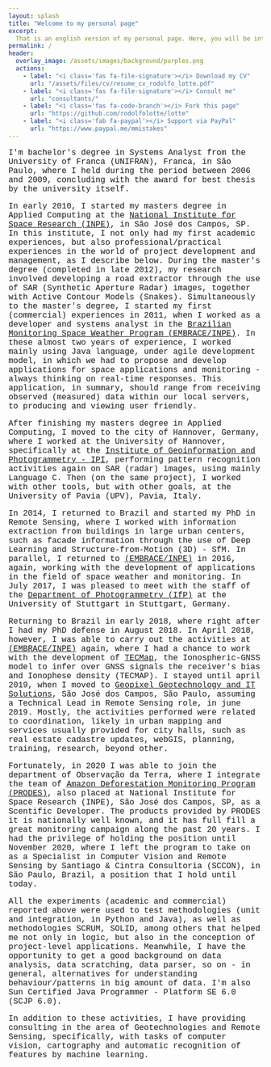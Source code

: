 ```yaml
---
layout: splash
title: "Welcome to my personal page"
excerpt: 
  That is an english version of my personal page. Here, you will be introduced to a summary of my work, my skills, experiences, and what I've done most in the past years!<br/>    
permalink: /
header:  
  overlay_image: /assets/images/background/purples.png 
  actions:      
    - label: "<i class='fas fa-file-signature'></i> Download my CV"
      url: "/assets/files/cv/resume_cv_rodolfo_lotte.pdf"
    - label: "<i class='fas fa-file-signature'></i> Consult me"
      url: "consultants/"
    - label: "<i class='fas fa-code-branch'></i> Fork this page"
      url: "https://github.com/rodolfolotte/lotte"
    - label: "<i class='fab fa-paypal'></i> Support via PayPal"
      url: "https://www.paypal.me/mmistakes"
---
```

<!-- Sou bacharel em Sistemas de Informação pela universidade de franca (UNIFRAN), Franca, São Paulo, em que realizei durante o período entre 2006 e 2009, concluindo com premiação de melhor tese pela própria universidade. 

No inicio de 2010, iniciei meu mestrado em Computação Aplicada, no Instituto Nacional de Pesquisas Espaciais (INPE), em São José dos Campos, SP. Neste instituto, não só tive minhas primeiras experiências acadêmicas, como também profissinais/práticas no mundo do desenvolvimento e gerência de projetos, como descrevo abaixo. Durante o mestrado (concluído no final de 2012), minha pesquisa envolveu o desenvolvimento de um extrator de estradas por meio de imagens SAR (Synthetic Aperture Radar) com Modelos de Contorno Ativo (Snakes). Simultaneamente ao mestrado, iniciei minhas primeiras experiências (comerciais) no ao de 2011, quando exerci a atividade de desenvolvedor e analista de sistemas no Estudo e Monitoramento Brasileiro de Clima Espacial (EMBRACE), no INPE. Nestes quase dois anos de experiência, exerci atividades utilizando principalmente linguagem java, sob modelo de desenvolvimento ágil, na qual tínhamos que propor e desenvolver aplicações para monitoramento de clima espacial - considerando respostas em tempo-real. esta aplicação, em suma, deveria abranger desde o recebimento de dados observados (medidos) dentro dos nossos servidores locais, até a produção e visualização amigável ao usuário. 

Após términar do mestrado em computação aplicada, me mudei para cidade de Hannover, Alemanha, onde trabalhei na Universidade de Hannover, especificamente no Instituto de Geoinformação e Fotogrametria - IPI, exercendo atividades de reconhecimento de padrão novamente sobre imagens SAR (radar), utilizando principalmente linguagem C. Em seguida (sobre o mesmo projeto), trabalhei com outras ferramentas, porém com outros objetivos, na universidade de pavia (upv), em pavia, na itália.  

em 2014, retornei ao brasil e iniciei meu doutorado em sensoriamento remoto, onde trabalhei com extração de informações de edificações em grandes centros urbanos, tais como informações de fachadas pelo uso de deep-learning e técnicas de reconstrução 3d (structure-from-motion - sfm). paralelamente, retornei ao embrace/inpe em 2016, novamente, trabalhando com o desenvolvimento de aplicações no âmbito do clima espacial e de monitoramento. em julho de 2017, tive a satisfação de iteragir com a equipe do departamento de fotogrametria e geoinformação (ifp) da universidade de stuttgart, em stuttgart, na alemanha. 

retornando ao brasil no início de 2018,  de continuidade ao meu doutorado até sua defesa em agosto de 2018. em abril de 2018, porém, consegui exercer as atividades no embrace novamente, na qual ainda trabalho. 

todas as experiências (acadêmicas e comerciais) relatadas acima, foi utilizada a metodologias de testes (unitários e de integração, em python e java), bem como metodologias scrum, solid, entre outras que me ajudaram não só na lógica (até então trabalhada mais), mas também na concepção de conhecimentos a nível de projetos.

Hoje sou líder técnico em sensoriamento remoto na Geopixel Geotechnology and IT Solutions, São José dos Campos, São Paulo, onde exerço as atividades de coordenação de projetos em mapeamento e cadastro, envolvendo, portanto, atividades  de gestão, sensoriamento remoto e geotecnologias.

Além dessas atividades, presto consultoria na área de geotecnologias e sensoriamento remoto, especificamente, com tarefas de processamento de imagem, cartografia e reconhecimento automático de feições por aprendizado de máquina. -->

<font face="courier" size="3">

<p>I'm bachelor's degree in Systems Analyst from the University of Franca (UNIFRAN), Franca, in São Paulo, where I held during the period between 2006 and 2009, concluding with the award for best thesis by the university itself.</p>

<p>In early 2010, I started my masters degree in Applied Computing at the <a href="http://www.inpe.br/">National Institute for Space Research (INPE)</a>, in São José dos Campos, SP. In this institute, I not only had my first academic experiences, but also professional/practical experiences in the world of project development and management, as I describe below. During the master's degree (completed in late 2012), my research involved developing a road extractor through the use of SAR (Synthetic Aperture Radar) images, together with Active Contour Models (Snakes). Simultaneously to the master's degree, I started my first (commercial) experiences in 2011, when I worked as a developer and systems analyst in the <a href="http://www2.inpe.br/climaespacial/portal/en/">Brazilian Monitoring Space Weather Program (EMBRACE/INPE)</a>. In these almost two years of experience, I worked mainly using Java language, under agile development model, in which we had to propose and develop applications for space applications and monitoring - always thinking on real-time responses. This application, in summary, should range from receiving observed (measured) data within our local servers, to producing and viewing user friendly.</p>

<p>After finishing my masters degree in Applied Computing, I moved to the city of Hannover, Germany, where I worked at the University of Hannover, specifically at the <a href="https://www.ipi.uni-hannover.de/">Institute of Geoinformation and Photogrammetry - IPI</a>, performing pattern recognition activities again on SAR (radar) images, using mainly Language C. Then (on the same project), I worked with other tools, but with other goals, at the University of Pavia (UPV), Pavia, Italy.</p>

<p>In 2014, I returned to Brazil and started my PhD in Remote Sensing, where I worked with information extraction from buildings in large urban centers, such as facade information through the use of Deep Learning and Structure-from-Motion (3D) - SfM. In parallel, I returned to <a href="http://www2.inpe.br/climaespacial/portal/en/">(EMBRACE/INPE)</a> in 2016, again, working with the development of applications in the field of space weather and monitoring. In July 2017, I was pleased to meet with the staff of the <a href="http://www.ifp.uni-stuttgart.de/">Department of Photogrammetry (IfP)</a> at the University of Stuttgart in Stuttgart, Germany.</p>

<p>Returning to Brazil in early 2018, where right after I had my PhD defense in August 2018. In April 2018, however, I was able to carry out the activities at <a href="http://www2.inpe.br/climaespacial/portal/en/">(EMBRACE/INPE)</a> again, where I had a chance to work with the development of <a href="http://www2.inpe.br/climaespacial/portal/tec-map-inicio/">TECMap</a>, the Ionospheric-GNSS model to infer over GNSS signals the receiver's bias and Ionophese density (TECMAP). I stayed until april 2019, when I moved to <a href="http://www.geopx.com.br/">Geopixel Geotechnology and IT Solutions</a>, São José dos Campos, São Paulo, assuming a Technical Lead in Remote Sensing role, in june 2019. Mostly, the activities performed were related to coordination, likely in urban mapping and services usually provided for city halls, such as real estate cadastre updates, webGIS, planning, training, research, beyond other.</p>

<p>Fortunately, in 2020 I was able to join the department of Observação da Terra, where I integrate the team of <a href="http://www.obt.inpe.br/OBT/assuntos/programas/amazonia/prodes">Amazon Deforestation Monitoring Program (PRODES)</a>, also placed at National Institute for Space Research (INPE), São José dos Campos, SP, as a Scentific Developer. The products provided by PRODES it is nationally well known, and it has full fill a great monitoring campaign along the past 20 years. I had the privilege of holding the position until November 2020, where I left the program to take on as a Specialist in Computer Vision and Remote Sensing by Santiago & Cintra Consultoria (SCCON), in São Paulo, Brazil, a position that I hold until today.</p>

<p>All the experiments (academic and commercial) reported above were used to test methodologies (unit and integration, in Python and Java), as well as methodologies SCRUM, SOLID, among others that helped me not only in logic, but also in the conception of project-level applications. Meanwhile, I have the opportunity to get a good background on data analysis, data scratching, data parser, so on - in general, alternatives for understanding behaviour/patterns in big amount of data. I'm also Sun Certified Java Programmer - Platform SE 6.0 (SCJP 6.0).</p>

<p>In addition to these activities, I have providing consulting in the area of Geotechnologies and Remote Sensing, specifically, with tasks of computer vision, cartography and automatic recognition of features by machine learning.</p>
</font>

